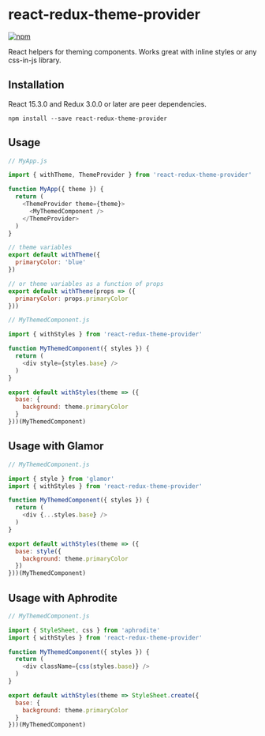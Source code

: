 # react-redux-theme-provider

[![npm](https://img.shields.io/npm/v/react-redux-theme-provider.svg?style=flat-square)](https://www.npmjs.com/package/react-redux-theme-provider)

React helpers for theming components. Works great with inline styles or any css-in-js library.

## Installation

React 15.3.0 and Redux 3.0.0 or later are peer dependencies.

```
npm install --save react-redux-theme-provider
```

## Usage

```js
// MyApp.js

import { withTheme, ThemeProvider } from 'react-redux-theme-provider'

function MyApp({ theme }) {
  return (
    <ThemeProvider theme={theme}>
      <MyThemedComponent />
    </ThemeProvider>
  )
}

// theme variables
export default withTheme({
  primaryColor: 'blue'
})

// or theme variables as a function of props
export default withTheme(props => ({
  primaryColor: props.primaryColor
}))
```

```js
// MyThemedComponent.js

import { withStyles } from 'react-redux-theme-provider'

function MyThemedComponent({ styles }) {
  return (
    <div style={styles.base} />
  )
}

export default withStyles(theme => ({
  base: {
    background: theme.primaryColor
  }
}))(MyThemedComponent)

```

## Usage with Glamor

```js
// MyThemedComponent.js

import { style } from 'glamor'
import { withStyles } from 'react-redux-theme-provider'

function MyThemedComponent({ styles }) {
  return (
    <div {...styles.base} />
  )
}

export default withStyles(theme => ({
  base: style({
    background: theme.primaryColor
  })
}))(MyThemedComponent)

```

## Usage with Aphrodite

```js
// MyThemedComponent.js

import { StyleSheet, css } from 'aphrodite'
import { withStyles } from 'react-redux-theme-provider'

function MyThemedComponent({ styles }) {
  return (
    <div className={css(styles.base)} />
  )
}

export default withStyles(theme => StyleSheet.create({
  base: {
    background: theme.primaryColor
  }
}))(MyThemedComponent)

```

